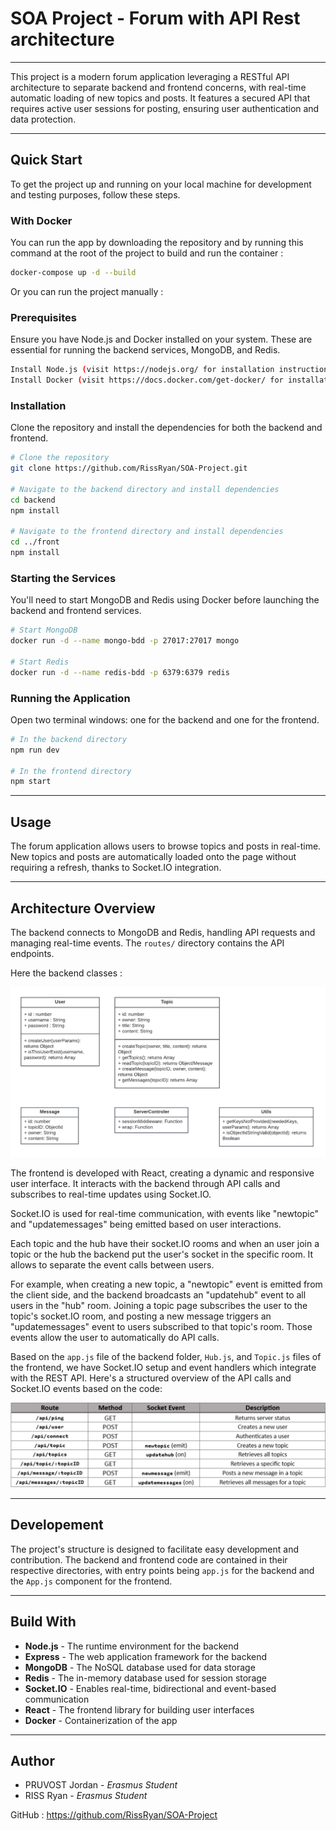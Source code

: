 # SOA Project - Forum with API Rest architecture
---

This project is a modern forum application leveraging a RESTful API architecture to separate backend and frontend concerns, with real-time automatic loading of new topics and posts. It features a secured API that requires active user sessions for posting, ensuring user authentication and data protection.

---
## Quick Start

To get the project up and running on your local machine for development and testing purposes, follow these steps.

### With Docker

You can run the app by downloading the repository and by running this command at the root of the project to build and run the container :  

```bash
docker-compose up -d --build
```

Or you can run the project manually :

### Prerequisites

Ensure you have Node.js and Docker installed on your system. These are essential for running the backend services, MongoDB, and Redis.

```bash
Install Node.js (visit https://nodejs.org/ for installation instructions)
Install Docker (visit https://docs.docker.com/get-docker/ for installation instructions)
```

### Installation

Clone the repository and install the dependencies for both the backend and frontend.

```bash
# Clone the repository
git clone https://github.com/RissRyan/SOA-Project.git

# Navigate to the backend directory and install dependencies
cd backend
npm install

# Navigate to the frontend directory and install dependencies
cd ../front
npm install
```

### Starting the Services

You'll need to start MongoDB and Redis using Docker before launching the backend and frontend services.

```bash
# Start MongoDB
docker run -d --name mongo-bdd -p 27017:27017 mongo

# Start Redis
docker run -d --name redis-bdd -p 6379:6379 redis
```

### Running the Application

Open two terminal windows: one for the backend and one for the frontend.

```bash
# In the backend directory
npm run dev

# In the frontend directory
npm start
```

---
## Usage

The forum application allows users to browse topics and posts in real-time. New topics and posts are automatically loaded onto the page without requiring a refresh, thanks to Socket.IO integration.

---

## Architecture Overview

The backend connects to MongoDB and Redis, handling API requests and managing real-time events. The `routes/` directory contains the API endpoints.

Here the backend classes :

![Table of classes](readme_assets/classes.png "Classes")

The frontend is developed with React, creating a dynamic and responsive user interface. It interacts with the backend through API calls and subscribes to real-time updates using Socket.IO.

Socket.IO is used for real-time communication, with events like "newtopic" and "updatemessages" being emitted based on user interactions.

Each topic and the hub have their socket.IO rooms and when an user join a topic or the hub the backend put the user's socket in the specific room.
It allows to separate the event calls between users.

For example, when creating a new topic, a "newtopic" event is emitted from the client side, and the backend broadcasts an "updatehub" event to all users in the "hub" room. Joining a topic page subscribes the user to the topic's socket.IO room, and posting a new message triggers an "updatemessages" event to users subscribed to that topic's room. Those events allow the user to automatically do API calls.

Based on the `app.js` file of the backend folder, `Hub.js`, and `Topic.js` files of the frontend, we have Socket.IO setup and event handlers which integrate with the REST API. Here's a structured overview of the API calls and Socket.IO events based on the code:

![Table of API Calls](readme_assets/tables_routes.png "API Calls")
  
---
## Developement

The project's structure is designed to facilitate easy development and contribution. The backend and frontend code are contained in their respective directories, with entry points being `app.js` for the backend and the `App.js` component for the frontend.

---
## Build With

- **Node.js** - The runtime environment for the backend
- **Express** - The web application framework for the backend
- **MongoDB** - The NoSQL database used for data storage
- **Redis** - The in-memory database used for session storage
- **Socket.IO** - Enables real-time, bidirectional and event-based communication
- **React** - The frontend library for building user interfaces
- **Docker** - Containerization of the app

---
## Author

- PRUVOST Jordan - *Erasmus Student*
- RISS Ryan - *Erasmus Student*

GitHub : https://github.com/RissRyan/SOA-Project
